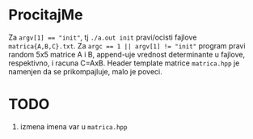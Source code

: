 # ProcitajMe
Za `argv[1] == "init"`, tj `./a.out init` pravi/ocisti fajlove `matrica{A,B,C}.txt`.
Za `argc == 1 || argv[1] != "init"` program pravi random 5x5 matrice A i B, append-uje vrednost determinante u fajlove, respektivno, i racuna C=AxB.
Header template matrice `matrica.hpp` je namenjen da se prikompajluje, malo je poveci.

# TODO
1. izmena imena var u `matrica.hpp`

